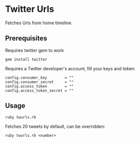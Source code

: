 # Twitter Urls

Fetches Urls from home timeline.

## Prerequisites

Requires *twitter* gem to work

`gem install twitter`

Requires a Twitter developer's account, fill your keys and token:

	config.consumer_key        = ""
	config.consumer_secret     = ""
	config.access_token        = ""
	config.access_token_secret = ""

## Usage

`ruby twurls.rb`

Fetches 20 tweets by default, can be overridden:

`ruby twurls.rb <number>`

